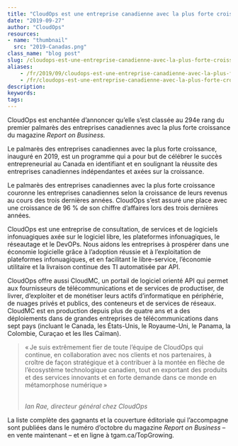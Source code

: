 ```yaml
---
title: "CloudOps est une entreprise canadienne avec la plus forte croissance"
date: "2019-09-27"
author: "CloudOps"
resources:
- name: "thumbnail"
  src: "2019-Canadas.png"
class_name: "blog post"
slug: /cloudops-est-une-entreprise-canadienne-avec-la-plus-forte-croissance
aliases:
    - /fr/2019/09/cloudops-est-une-entreprise-canadienne-avec-la-plus-forte-croissance/
    - /fr/cloudops-est-une-entreprise-canadienne-avec-la-plus-forte-croissance
description:
keywords:
tags:
---
```


<p>CloudOps est enchantée d’annoncer qu’elle s’est classée au 294e rang du premier palmarès des entreprises canadiennes avec la plus forte croissance du magazine <em>Report on Business.</em></p><p>Le palmarès des entreprises canadiennes avec la plus forte croissance, inauguré en 2019, est un programme qui a pour but de célébrer le succès entrepreneurial au Canada en identifiant et en soulignant la réussite des entreprises canadiennes indépendantes et axées sur la croissance.&nbsp;</p><p>Le palmarès des entreprises canadiennes avec la plus forte croissance couronne les entreprises canadiennes selon la croissance de leurs revenus au cours des trois dernières années. CloudOps s’est assuré une place avec une croissance de 96&nbsp;% de son chiffre d’affaires lors des trois dernières années.</p><p>CloudOps est une entreprise de consultation, de services et de logiciels infonuagiques axée sur le logiciel libre, les plateformes infonuagiques, le réseautage et le DevOPs. Nous aidons les entreprises à prospérer dans une économie logicielle grâce à l’adoption réussie et à l’exploitation de plateformes infonuagiques, et en facilitant le libre-service, l’économie utilitaire et la livraison continue des TI automatisée par API.</p><p>CloudOps offre aussi CloudMC, un portail de logiciel orienté API qui permet aux fournisseurs de télécommunications et de services de productiser, de livrer, d’exploiter et de monétiser leurs actifs d’informatique en périphérie, de nuages privés et publics, des conteneurs et de services de réseaux. CloudMC est en production depuis plus de quatre ans et a des déploiements dans de grandes entreprises de télécommunications dans sept pays (incluant le Canada, les États-Unis, le Royaume-Uni, le Panama, la Colombie, Curaçao et les Iles Caïman).&nbsp;</p>

<blockquote class="wp-block-quote">
<p>« Je suis extrêmement fier de toute l’équipe de CloudOps qui continue, en collaboration avec nos clients et nos partenaires, à croître de façon stratégique et à contribuer à la montée en flèche de l’écosystème technologique canadien, tout en exportant des produits et des services innovants et en forte demande dans ce monde en métamorphose numérique »</p><p><cite><br>Ian Rae, directeur général chez CloudOps</cite></p>
</blockquote>

<p>La liste complète des gagnants et la couverture éditoriale qui l’accompagne sont publiées dans le numéro d’octobre du magazine <em>Report on Business</em> – en vente maintenant – et en ligne à tgam.ca/TopGrowing.</p>
